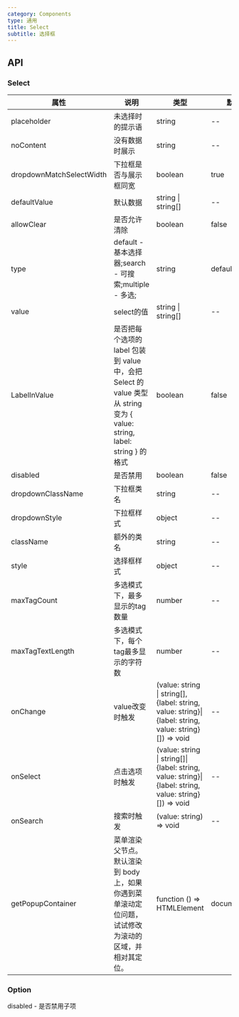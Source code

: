 ```yaml
---
category: Components
type: 通用
title: Select
subtitle: 选择框
---
```


## API

### Select

| 属性 | 说明 | 类型 | 默认值 |
| --- | --- | ---  | ---   |
|placeholder|未选择时的提示语|string|--|
|noContent|没有数据时展示|string|--|
|dropdownMatchSelectWidth|下拉框是否与展示框同宽|boolean|true|
|defaultValue|默认数据|string \| string[]|--|
|allowClear|是否允许清除|boolean|false|
|type|default - 基本选择器;search - 可搜索;multiple - 多选;|string|default|
|value|select的值|string \| string[]|--|
|LabelInValue|是否把每个选项的 label 包装到 value 中，会把 Select 的 value 类型从 string 变为 { value: string, label: string } 的格式| boolean|false|
|disabled|是否禁用|boolean|false|
|dropdownClassName|下拉框类名|string|--|
|dropdownStyle|下拉框样式|object|--|
|className|额外的类名|string|--|
|style|选择框样式|object|--|
|maxTagCount|多选模式下，最多显示的tag数量|number|--|
|maxTagTextLength|多选模式下，每个tag最多显示的字符数|number|--|
|onChange|value改变时触发|(value: string \| string[], {label: string, value: string}\|{label: string, value: string}[]) => void|--|
|onSelect|点击选项时触发|(value: string \| string[]\|{label: string, value: string}\|{label: string, value: string}[]) => void|--|
|onSearch|搜索时触发|(value: string) => void|--|
| getPopupContainer       | 菜单渲染父节点。默认渲染到 body 上，如果你遇到菜单滚动定位问题，试试修改为滚动的区域，并相对其定位。   | function () => HTMLElement                                                             | document.body |

### Option

disabled - 是否禁用子项
